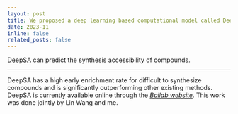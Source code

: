 ```yaml
---
layout: post
title: We proposed a deep learning based computational model called DeepSA!
date: 2023-11
inline: false
related_posts: false
---
```


[DeepSA](https://jcheminf.biomedcentral.com/articles/10.1186/s13321-023-00771-3) can predict the synthesis accessibility of compounds.

---

DeepSA has a high early enrichment rate for difficult to synthesize compounds and is significantly outperforming other existing methods. DeepSA is currently available online through the [*Bailab website*](https://bailab.siais.shanghaitech.edu.cn/deepsa). This work was done jointly by Lin Wang and me.
